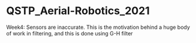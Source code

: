 # QSTP_Aerial-Robotics_2021

Week4: Sensors are inaccurate. This is the motivation behind a huge body of work in filtering, and this is done using G-H filter
